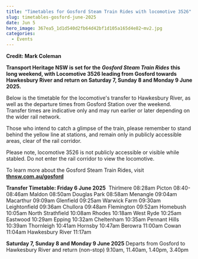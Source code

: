 ```yaml
---
title: "Timetables for Gosford Steam Train Rides with locomotive 3526"
slug: timetables-gosford-june-2025
date: Jun 5
hero_image: 367ea5_1d1d540d2fb64d42bf1d105a165d4e82~mv2.jpg
categories:
  - Events
---
```



**Credit: Mark Coleman**

**Transport Heritage NSW is set for the** ***Gosford Steam Train Rides*** **this long weekend, with Locomotive 3526 leading from Gosford towards Hawkesbury River and return on Saturday 7, Sunday 8 and Monday 9 June 2025.**

Below is the timetable for the locomotive's transfer to Hawkesbury River, as well as the departure times from Gosford Station over the weekend. Transfer times are indicative only and may run earlier or later depending on the wider rail network.

Those who intend to catch a glimpse of the train, please remember to stand behind the yellow line at stations, and remain only in publicly accessible areas, clear of the rail corridor.

Please note, locomotive 3526 is not publicly accessible or visible while stabled. Do not enter the rail corridor to view the locomotive.

To learn more about the Gosford Steam Train Rides, visit [**thnsw.com.au/gosford**](http://thnsw.com.au/gosford)

**Transfer Timetable: Friday 6 June 2025** 
Thirlmere 08:28am
Picton 08:40-08:46am 
Maldon 08:50am
Douglas Park 08:58am
Menangle 09:04am
Macarthur 09:09am 
Glenfield 09:25am
Warwick Farm 09:30am 
Leightonfield 09:36am 
Chullora 09:48am
Flemington 09:52am
Homebush 10:05am
North Strathfield 10:08am
Rhodes 10:18am
West Ryde 10:25am
Eastwood 10:29am
Epping 10:32am
Cheltenham 10:35am 
Pennant Hills 10:39am
Thornleigh 10:41am
Hornsby 10:47am 
Berowra 11:00am 
Cowan 11:04am 
Hawkesbury River 11:17am

**Saturday 7, Sunday 8 and Monday 9 June 2025**
Departs from Gosford to Hawkesbury River and return (non-stop)
9.10am, 11.40am, 1.40pm, 3.40pm

